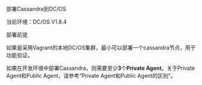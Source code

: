 部署Cassandra到DC\/OS

当前环境：DC\/OS V1.8.4

部署前提

如果是采用Vagrant的本地DC\/OS集群，最小可以部署一个cassandra节点，用于功能验证。

如果在开发环境中部署Cassandra，则需要至少**3**个**Private Agent**。关于Private Agent和Public Agent，请参考“Private Agent和Public Agent的区别”。



